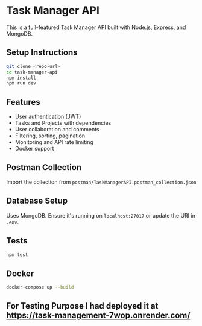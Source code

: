 # Task Manager API

This is a full-featured Task Manager API built with Node.js, Express, and MongoDB.

## Setup Instructions

```bash
git clone <repo-url>
cd task-manager-api
npm install
npm run dev
```

## Features
- User authentication (JWT)
- Tasks and Projects with dependencies
- User collaboration and comments
- Filtering, sorting, pagination
- Monitoring and API rate limiting
- Docker support

## Postman Collection
Import the collection from `postman/TaskManagerAPI.postman_collection.json`

## Database Setup
Uses MongoDB. Ensure it's running on `localhost:27017` or update the URI in `.env`.

## Tests
```bash
npm test
```

## Docker
```bash
docker-compose up --build
```

## For Testing Purpose I had deployed it at https://task-management-7wop.onrender.com/